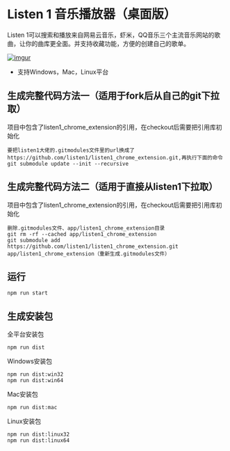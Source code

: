 Listen 1 音乐播放器（桌面版）
=========================

Listen 1可以搜索和播放来自网易云音乐，虾米，QQ音乐三个主流音乐网站的歌曲，让你的曲库更全面。并支持收藏功能，方便的创建自己的歌单。

[![imgur](http://i.imgur.com/Ae6ItmA.png)]()

* 支持Windows，Mac，Linux平台


生成完整代码方法一（适用于fork后从自己的git下拉取）
-----------
项目中包含了listen1_chrome_extension的引用，在checkout后需要把引用库初始化

    要把listen1大佬的.gitmodules文件里的url换成了https://github.com/listen1/listen1_chrome_extension.git,再执行下面的命令
    git submodule update --init --recursive
    

生成完整代码方法二（适用于直接从listen1下拉取）
-----------
项目中包含了listen1_chrome_extension的引用，在checkout后需要把引用库初始化
   
    删除.gitmodules文件、app/listen1_chrome_extension目录
    git rm -rf --cached app/listen1_chrome_extension  
    git submodule add https://github.com/listen1/listen1_chrome_extension.git  app/listen1_chrome_extension（重新生成.gitmodules文件）

运行
----

    npm run start

生成安装包
---------
全平台安装包

    npm run dist

Windows安装包

    npm run dist:win32
    npm run dist:win64
    
Mac安装包

    npm run dist:mac
    
Linux安装包

    npm run dist:linux32
    npm run dist:linux64

